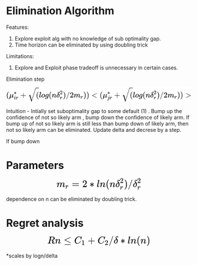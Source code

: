 
# Elimination Algorithm
Features:
1. Explore exploit alg with no knowledge of sub optimality gap.
2. Time horizon can be eliminated by using doubling trick


Limitations:
1. Explore and Exploit phase tradeoff is unnecessary in certain cases.

Elimination step
<!-- $$
(\mu_{ir}^* + \sqrt(log(n\delta_r^2)/2m_r))  < (\mu_{jr}^* + \sqrt(log(n\delta_r^2)/2m_r))>
$$ --> 

<div align="center"><img style="background: white;" src="../../../svg/LaOdjBDxUn.svg"></div>

Intuition - Intially set suboptimality gap to some default (1) . Bump up the confidence of not so likely arm , bump down the confidence of likely arm. If bump up of not so likely arm is still less than bump down of likely arm, then not so likely arm can be eliminated. Update delta and decrese by a step.


If bump down 
# Parameters

<!-- $$
m_r = 2* ln(n\delta_r^2) / \delta_r^2
$$ --> 

<div align="center"><img style="background: white;" src="../../../svg/UbnXBOfns0.svg"></div>

dependence on n can be eliminated by doubling trick.


# Regret analysis

<!-- $$
Rn \leq C_1 + C_2/\delta * ln(n)
$$ --> 

<div align="center"><img style="background: white;" src="../../../svg/1uFx9SPATK.svg"></div>

*scales by logn/delta